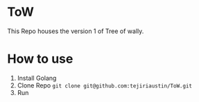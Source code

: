 # ToW
This Repo houses the version 1 of Tree of wally.

# How to use
1. Install Golang
2. Clone Repo `git clone git@github.com:tejiriaustin/ToW.git`
3. Run 
